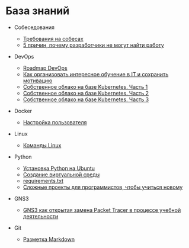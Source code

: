# База знаний


* Собеседования
    * [Требования на собесах](/Собеседования/Требования%20на%20собесах.md)
    * [5 причин, почему разработчики не могут найти работу](/Собеседования/5%20причин,%20почему%20разработчики%20не%20могут%20найти%20работу.md)

* DevOps
    * [Roadmap DevOps](/DevOps/Roadmap%20DevOps.md)
    * [Как организовать интересное обучение в IT и сохранить мотивацию](/DevOps/Как%20организовать%20интересное%20обучение%20в%20IT%20и%20сохранить%20мотивацию.md)
    * [Собственное облако на базе Kubernetes. Часть 1](/DevOps/Собственное%20облако%20на%20базе%20Kubernetes.%20Часть%201.md)
    * [Собственное облако на базе Kubernetes. Часть 2](/DevOps/Собственное%20облако%20на%20базе%20Kubernetes.%20Часть%202.md)
    * [Собственное облако на базе Kubernetes. Часть 3](/DevOps/Собственное%20облако%20на%20базе%20Kubernetes.%20Часть%203.md)

* Docker
    * [Настройка пользователя](/Docker/Настройка%20пользователя.md)

* Linux
   * [Команды Linux](/Linux/Команды%20Linux.md)

* Python
    * [Установка Python на Ubuntu](/Python/Установка%20Python%20на%20Ubuntu.md)
    * [Создание виртуальной среды](/Python/Создание%20виртуальной%20среды.md)
    * [requirements.txt](/Python/requirements.txt.md)
    * [Сложные проекты для программистов, чтобы учиться новому](/Python/Сложные%20проекты%20для%20программистов,%20чтобы%20учиться%20новому.md)

* GNS3
    * [GNS3 как открытая замена Packet Tracer в процессе учебной деятельности](/GNS3/GNS3%20как%20открытая%20замена%20Packet%20Tracer%20в%20процессе%20учебной%20деятельности.md)

* Git
    * [Разметка Markdown](/Разметка%20Markdown.md)
